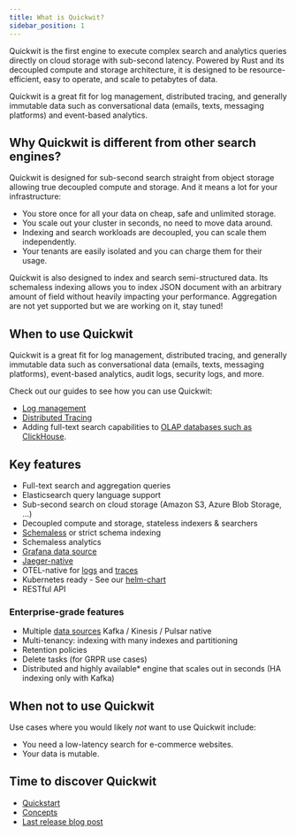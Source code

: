 ```yaml
---
title: What is Quickwit?
sidebar_position: 1
---
```


Quickwit is the first engine to execute complex search and analytics queries directly on cloud storage with sub-second latency. Powered by Rust and its decoupled compute and storage architecture, it is designed to be resource-efficient, easy to operate, and scale to petabytes of data.

Quickwit is a great fit for log management, distributed tracing, and generally immutable data such as conversational data (emails, texts, messaging platforms) and event-based analytics.


## Why Quickwit is different from other search engines?

Quickwit is designed for sub-second search straight from object storage allowing true decoupled compute and storage. And it means a lot for your infrastructure:

- You store once for all your data on cheap, safe and unlimited storage.
- You scale out your cluster in seconds, no need to move data around.
- Indexing and search workloads are decoupled, you can scale them independently.
- Your tenants are easily isolated and you can charge them for their usage.

Quickwit is also designed to index and search semi-structured data. Its schemaless indexing allows you to index JSON document with an arbitrary amount of field without heavily impacting your performance. Aggregation are not yet supported but we are working on it, stay tuned!

## When to use Quickwit

Quickwit is a great fit for log management, distributed tracing, and generally immutable data such as conversational data (emails, texts, messaging platforms), event-based analytics,  audit logs, security logs, and more.

Check out our guides to see how you can use Quickwit:

- [Log management](../log-management/overview.md)
- [Distributed Tracing](../distributed-tracing/overview.md)
- Adding full-text search capabilities to [OLAP databases such as ClickHouse](../get-started/tutorials/add-full-text-search-to-your-olap-db).


## Key features

- Full-text search and aggregation queries
- Elasticsearch query language support
- Sub-second search on cloud storage (Amazon S3, Azure Blob Storage, …)
- Decoupled compute and storage, stateless indexers & searchers
- [Schemaless](https://quickwit.io/docs/guides/schemaless) or strict schema indexing
- Schemaless analytics
- [Grafana data source](https://github.com/quickwit-oss/quickwit-datasource)
- [Jaeger-native](https://quickwit.io/docs/distributed-tracing/plug-quickwit-to-jaeger)
- OTEL-native for [logs](https://quickwit.io/docs/log-management/overview) and [traces](https://quickwit.io/docs/distributed-tracing/overview)
- Kubernetes ready - See our [helm-chart](https://quickwit.io/docs/deployment/kubernetes)
- RESTful API

### Enterprise-grade features

- Multiple [data sources](../ingest-data/index.md) Kafka / Kinesis / Pulsar native
- Multi-tenancy: indexing with many indexes and partitioning
- Retention policies
- Delete tasks (for GRPR use cases)
- Distributed and highly available* engine that scales out in seconds (HA indexing only with Kafka)

## When not to use Quickwit

Use cases where you would likely *not* want to use Quickwit include:

- You need a low-latency search for e-commerce websites.
- Your data is mutable.

## Time to discover Quickwit

- [Quickstart](../get-started/quickstart.md)
- [Concepts](architecture.md)
- [Last release blog post](https://quickwit.io/blog/quickwit-0.6)
